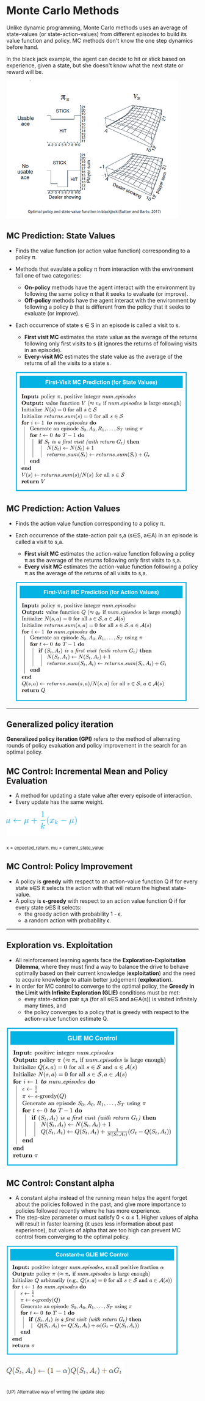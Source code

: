 # **Monte Carlo Methods**

Unlike dynamic programming, Monte Carlo methods uses an average of state-values (or state-action-values) from different episodes to build its value function and policy. MC methods don't know the one step dynamics before hand.

In the black jack example, the agent can decide to hit or stick based on experience, given a state, but she doesn't know what the next state or reward will be.

![optimal policy for black jack game](/images/rl_black_jack_policy.png)

## **MC Prediction: State Values**

* Finds the value function (or action value function) corresponding to a policy π.
* Methods that evaulate a policy π from interaction with the environment fall one of two categories:
  * **On-policy** methods have the agent interact with the environment by following the same policy π that it seeks to evaluate (or improve).
  * **Off-policy** methods have the agent interact with the environment by following a policy _b_ that is different from the policy that it seeks to evaluate (or improve).
* Each occurrence of state s ∈ S in an episode is called a visit to s.
  * **First visit MC** estimates the state value as the average of the returns following only first visits to s (it ignores the returns of following visits in an episode).
  * **Every-visit MC** estimates the state value as the average of the returns of all the visits to a state s.

  ![mc state values pseudocode](/images/rl_mc_pred_state.png)

## **MC Prediction: Action Values**

* Finds the action value function corresponding to a policy π.
* Each occurrence of the state-action pair s,a (s∈S, a∈A) in an episode is called a visit to s,a.
  * **First visit MC** estimates the action-value function following a policy π as the average of the returns following only first visits to s,a.
  * **Every visit MC** estimates the action-value function following a policy π as the average of the returns of all visits to s,a.

  ![mc action value pseudocode](/images/rl_mc_pred_action_val.png)


-----

## **Generalized policy iteration**

**Generalized policy iteration (GPI)** refers to the method of alternating rounds of policy evaluation and policy improvement in the search for an optimal policy. 

## **MC Control: Incremental Mean and Policy Evaluation**

* A method for updating a state value after every episode of interaction.
* Every update has the same weight. 

![incremental mean](/images/rl_incremental_mean.png)

<sub>
x = expected_return, mu = current_state_value
</sub>


## **MC Control: Policy Improvement**

* A policy is **greedy** with respect to an action-value function Q if for every state s∈S it selects the action with that will return the highest state-value.
* A policy is **ϵ-greedy** with respect to an action value function Q if for every state s∈S it selects: 
  * the greedy action with probability 1 - ϵ.
  * a random action with probability ϵ.

-----

## **Exploration vs. Exploitation**

* All reinforcement learning agents face the **Exploration-Exploitation Dilemma**, where they must find a way to balance the drive to behave optimally based on their current knowledge (**exploitation**) and the need to acquire knowledge to attain better judgement (**exploration**).
* In order for MC control to converge to the optimal policy, the **Greedy in the Limit with Infinite Exploration (GLIE)** conditions must be met:
  * evey state-action pair s,a (for all s∈S and a∈A(s)) is visited infinitely many times, and
  * the policy converges to a policy that is greedy with respect to the action-value function estimate Q.

![exploration vs. Exploitation GLIE](/images/rl_mc_control_exploration.png)

## **MC Control: Constant alpha**

* A constant alpha instead of the running mean helps the agent forget about the policies followed in the past, and give more importance to policies followed recently where he has more experience.
* The step-size parameter α must satisfy 0 < α ≤ 1. Higher values of alpha will result in faster learning (it uses less information about past experience), but values of alpha that are too high can prevent MC control from converging to the optimal policy.

![contant alpha update](/images/rl_mc_constant_alpha.png)



![alternative update step](/images/rl_update_action_value_function.png)

<sub>(UP) Alternative way of writing the update step</sub>
